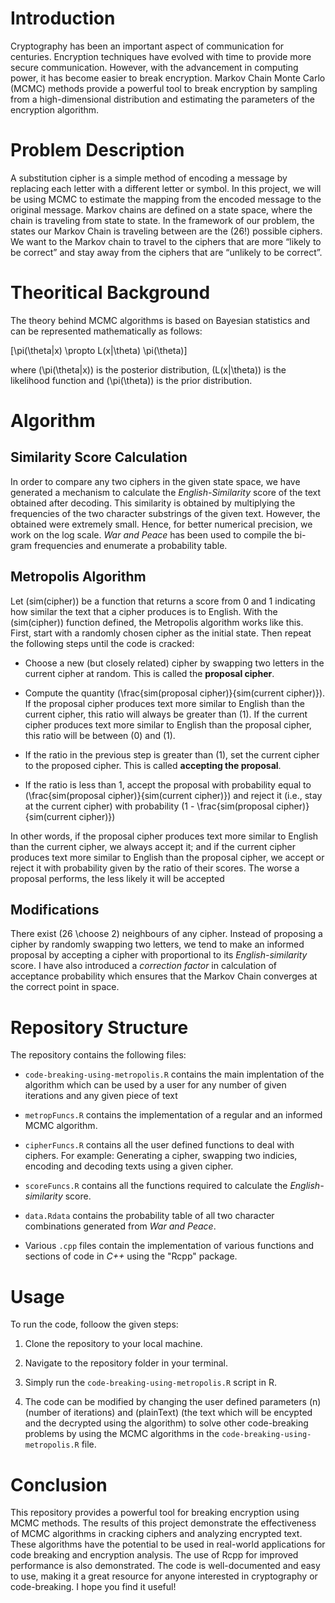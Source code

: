 # Introduction

Cryptography has been an important aspect of communication for
centuries. Encryption techniques have evolved with time to provide more
secure communication. However, with the advancement in computing power,
it has become easier to break encryption. Markov Chain Monte Carlo
(MCMC) methods provide a powerful tool to break encryption by sampling
from a high-dimensional distribution and estimating the parameters of
the encryption algorithm.

# Problem Description

A substitution cipher is a simple method of encoding a message by
replacing each letter with a different letter or symbol. In this
project, we will be using MCMC to estimate the mapping from the encoded
message to the original message. Markov chains are defined on a state
space, where the chain is traveling from state to state. In the
framework of our problem, the states our Markov Chain is traveling
between are the \(26!\) possible ciphers. We want to the Markov chain to
travel to the ciphers that are more “likely to be correct” and stay away
from the ciphers that are “unlikely to be correct”.

# Theoritical Background

The theory behind MCMC algorithms is based on Bayesian statistics and
can be represented mathematically as follows:

\[\pi(\theta|x) \propto L(x|\theta) \pi(\theta)\]

where \(\pi(\theta|x)\) is the posterior distribution, \(L(x|\theta)\)
is the likelihood function and \(\pi(\theta)\) is the prior
distribution.

# Algorithm

## Similarity Score Calculation

In order to compare any two ciphers in the given state space, we have
generated a mechanism to calculate the *English-Similarity* score of the
text obtained after decoding. This similarity is obtained by multiplying
the frequencies of the two character substrings of the given text.
However, the obtained were extremely small. Hence, for better numerical
precision, we work on the log scale. *War and Peace* has been used to
compile the bi-gram frequencies and enumerate a probability table.

## Metropolis Algorithm

Let \(sim(cipher)\) be a function that returns a score from 0 and 1
indicating how similar the text that a cipher produces is to English.
With the \(sim(cipher)\) function defined, the Metropolis algorithm
works like this. First, start with a randomly chosen cipher as the
initial state. Then repeat the following steps until the code is
cracked:

  - Choose a new (but closely related) cipher by swapping two letters in
    the current cipher at random. This is called the **proposal
    cipher**.

  - Compute the quantity
    \(\frac{sim(proposal cipher)}{sim(current cipher)}\). If the
    proposal cipher produces text more similar to English than the
    current cipher, this ratio will always be greater than \(1\). If the
    current cipher produces text more similar to English than the
    proposal cipher, this ratio will be between \(0\) and \(1\).

  - If the ratio in the previous step is greater than \(1\), set the
    current cipher to the proposed cipher. This is called **accepting
    the proposal**.

  - If the ratio is less than 1, accept the proposal with probability
    equal to \(\frac{sim(proposal cipher)}{sim(current cipher)}\) and
    reject it (i.e., stay at the current cipher) with probability
    \(1 - \frac{sim(proposal cipher)}{sim(current cipher)}\)

In other words, if the proposal cipher produces text more similar to
English than the current cipher, we always accept it; and if the current
cipher produces text more similar to English than the proposal cipher,
we accept or reject it with probability given by the ratio of their
scores. The worse a proposal performs, the less likely it will be
accepted

## Modifications

There exist \(26 \choose 2\) neighbours of any cipher. Instead of
proposing a cipher by randomly swapping two letters, we tend to make an
informed proposal by accepting a cipher with proportional to its
*English-similarity* score. I have also introduced a *correction factor*
in calculation of acceptance probability which ensures that the Markov
Chain converges at the correct point in space.

# Repository Structure

The repository contains the following files:

  - `code-breaking-using-metropolis.R` contains the main implentation of
    the algorithm which can be used by a user for any number of given
    iterations and any given piece of text

  - `metropFuncs.R` contains the implementation of a regular and an
    informed MCMC algorithm.

  - `cipherFuncs.R` contains all the user defined functions to deal with
    ciphers. For example: Generating a cipher, swapping two indicies,
    encoding and decoding texts using a given cipher.

  - `scoreFuncs.R` contains all the functions required to calculate the
    *English-similarity* score.

  - `data.Rdata` contains the probability table of all two character
    combinations generated from *War and Peace*.

  - Various `.cpp` files contain the implementation of various functions
    and sections of code in *C++* using the "Rcpp" package.

# Usage

To run the code, folloow the given steps:

1.  Clone the repository to your local machine.

2.  Navigate to the repository folder in your terminal.

3.  Simply run the `code-breaking-using-metropolis.R` script in R.

4.  The code can be modified by changing the user defined parameters
    \(n\) (number of iterations) and \(plainText\) (the text which will
    be encypted and the decrypted using the algorithm) to solve other
    code-breaking problems by using the MCMC algorithms in the
    `code-breaking-using-metropolis.R` file.

# Conclusion

This repository provides a powerful tool for breaking encryption using
MCMC methods. The results of this project demonstrate the effectiveness
of MCMC algorithms in cracking ciphers and analyzing encrypted text.
These algorithms have the potential to be used in real-world
applications for code breaking and encryption analysis. The use of Rcpp
for improved performance is also demonstrated. The code is
well-documented and easy to use, making it a great resource for anyone
interested in cryptography or code-breaking. I hope you find it useful\!
